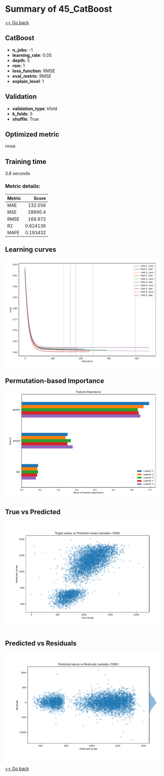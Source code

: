# Summary of 45_CatBoost

[<< Go back](../README.md)


## CatBoost
- **n_jobs**: -1
- **learning_rate**: 0.05
- **depth**: 5
- **rsm**: 1
- **loss_function**: RMSE
- **eval_metric**: RMSE
- **explain_level**: 1

## Validation
 - **validation_type**: kfold
 - **k_folds**: 5
 - **shuffle**: True

## Optimized metric
rmse

## Training time

3.8 seconds

### Metric details:
| Metric   |        Score |
|:---------|-------------:|
| MAE      |   132.056    |
| MSE      | 28890.4      |
| RMSE     |   169.972    |
| R2       |     0.624136 |
| MAPE     |     0.193432 |



## Learning curves
![Learning curves](learning_curves.png)

## Permutation-based Importance
![Permutation-based Importance](permutation_importance.png)
## True vs Predicted

![True vs Predicted](true_vs_predicted.png)


## Predicted vs Residuals

![Predicted vs Residuals](predicted_vs_residuals.png)



[<< Go back](../README.md)

